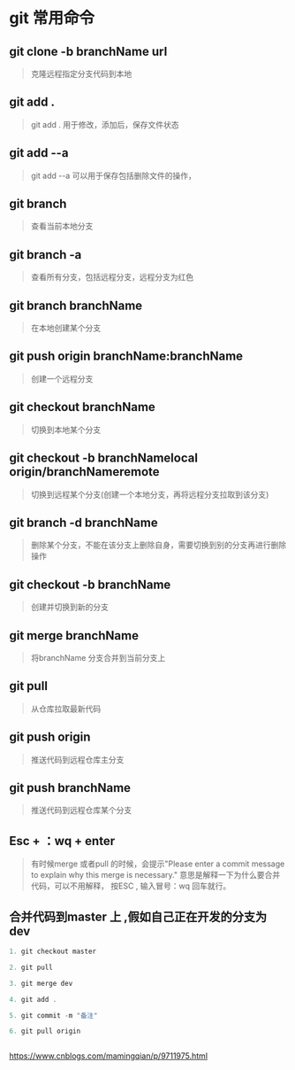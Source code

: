 # git 常用命令

## git clone -b branchName url
> 克隆远程指定分支代码到本地

## git add .
>
> git add . 用于修改，添加后，保存文件状态
## git add --a 
> git add --a  可以用于保存包括删除文件的操作，

## git  branch 
> 查看当前本地分支

## git branch -a 
> 查看所有分支，包括远程分支，远程分支为红色

 ## git branch branchName

> 在本地创建某个分支

## git push origin branchName:branchName
> 创建一个远程分支


 ## git checkout branchName
 > 切换到本地某个分支

 ## git checkout -b branchNamelocal origin/branchNameremote
 > 切换到远程某个分支(创建一个本地分支，再将远程分支拉取到该分支)

 ## git branch -d branchName

 > 删除某个分支，不能在该分支上删除自身，需要切换到别的分支再进行删除操作

## git checkout -b branchName
>  创建并切换到新的分支

## git merge branchName

> 将branchName 分支合并到当前分支上


## git pull
> 从仓库拉取最新代码

## git push origin
> 推送代码到远程仓库主分支

## git push branchName
> 推送代码到远程仓库某个分支

## Esc + ：wq +  enter
> 有时候merge 或者pull 的时候，会提示"Please enter a commit message to explain why this merge is necessary." 意思是解释一下为什么要合并代码，可以不用解释， 按ESC , 输入冒号：wq  回车就行。


## 合并代码到master 上 ,假如自己正在开发的分支为dev

```javascript
1. git checkout master

2. git pull

3. git merge dev

4. git add .

5. git commit -m "备注"

6. git pull origin  



```



https://www.cnblogs.com/mamingqian/p/9711975.html


